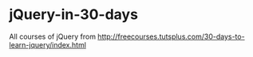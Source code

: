 jQuery-in-30-days
=================
All courses of jQuery from http://freecourses.tutsplus.com/30-days-to-learn-jquery/index.html